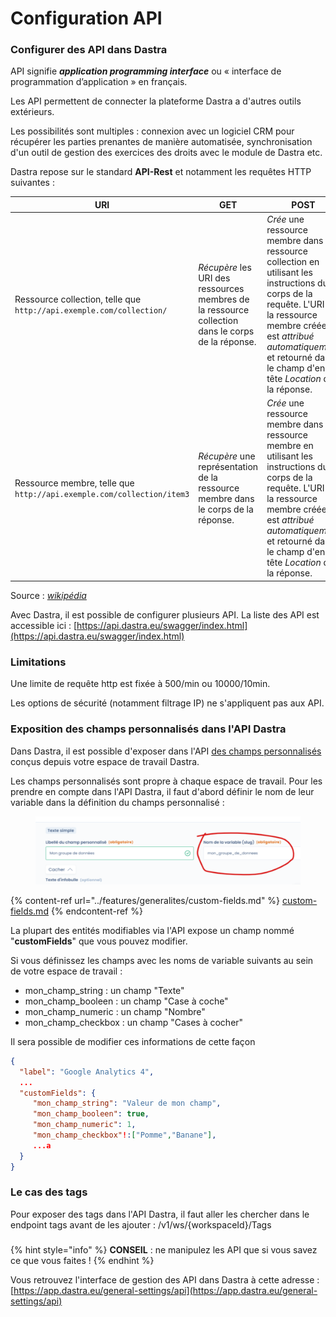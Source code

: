 # Configuration API

### Configurer des API dans Dastra&#x20;

API signifie _**application programming interface**_ ou « interface de programmation d’application » en français.&#x20;

Les API permettent de connecter la plateforme Dastra a d'autres outils extérieurs.&#x20;

Les possibilités sont multiples : connexion avec un logiciel CRM pour récupérer les parties prenantes de manière automatisée, synchronisation d'un outil de gestion des exercices des droits avec le module de Dastra etc.

Dastra repose sur le standard **API-Rest** et notamment les requêtes HTTP suivantes :&#x20;



| URI                                                                   | GET                                                                                               | POST                                                                                                                                                                                                                                           | PUT                                                                                                                                                                                                | PATCH                                                                                                                                                                                                                  | DELETE                                                                                   |
| --------------------------------------------------------------------- | ------------------------------------------------------------------------------------------------- | ---------------------------------------------------------------------------------------------------------------------------------------------------------------------------------------------------------------------------------------------- | -------------------------------------------------------------------------------------------------------------------------------------------------------------------------------------------------- | ---------------------------------------------------------------------------------------------------------------------------------------------------------------------------------------------------------------------- | ---------------------------------------------------------------------------------------- |
| Ressource collection, telle que `http://api.exemple.com/collection/`  | _Récupère_ les URI des ressources membres de la ressource collection dans le corps de la réponse. | _Crée_ une ressource membre dans la ressource collection en utilisant les instructions du corps de la requête. L'URI de la ressource membre créée est _attribué automatiquement_ et retourné dans le champ d'en-tête _Location_ de la réponse. | _Remplace_ toutes les représentations des ressources membres de la ressource collection par la représentation dans le corps de la requête, ou _crée_ la ressource collection si elle n'existe pas. | _Met à jour_ toutes les représentations des ressources membres de la ressource collection en utilisant les instructions du corps de la requête, ou _crée éventuellement_ la ressource collection si elle n'existe pas. | _Supprime_ toutes les représentations des ressources membres de la ressource collection. |
| Ressource membre, telle que `http://api.exemple.com/collection/item3` | _Récupère_ une représentation de la ressource membre dans le corps de la réponse.                 | _Crée_ une ressource membre dans la ressource membre en utilisant les instructions du corps de la requête. L'URI de la ressource membre créée est _attribué automatiquement_ et retourné dans le champ d'en-tête _Location_ de la réponse.     | _Remplace_ toutes les représentations de la ressource membre, ou _crée_ la ressource membre si elle n'existe pas, par la représentation dans le corps de la requête.                               | _Met à jour_ toutes les représentations de la ressource membre, ou _crée éventuellement_ la ressource membre si elle n'existe pas, en utilisant les instructions du corps de la requête.                               | _Supprime_ toutes les représentations de la ressource membre.                            |

&#x20;Source : [_wikipédia_](https://fr.wikipedia.org/wiki/Representational\_state\_transfer)&#x20;



Avec Dastra, il est possible de configurer plusieurs API. La liste des API est accessible ici : [https://api.dastra.eu/swagger/index.html](https://api.dastra.eu/swagger/index.html)

### Limitations&#x20;

Une limite de requête http est fixée à 500/min ou 10000/10min.

Les options de sécurité (notamment filtrage IP) ne s'appliquent pas aux API.&#x20;

### Exposition des champs personnalisés dans l'API Dastra&#x20;

Dans Dastra, il est possible d'exposer dans l'API [des champs personnalisés](../features/generalites/custom-fields.md) conçus depuis votre espace de travail Dastra.&#x20;

Les champs personnalisés sont propre à chaque espace de travail. Pour les prendre en compte dans l'API Dastra, il faut d'abord définir le nom de leur variable dans la définition du champs personnalisé :&#x20;

<figure><img src="../.gitbook/assets/image (439).png" alt=""><figcaption></figcaption></figure>

{% content-ref url="../features/generalites/custom-fields.md" %}
[custom-fields.md](../features/generalites/custom-fields.md)
{% endcontent-ref %}

La plupart des entités modifiables via l'API expose un champ nommé "**customFields**" que vous pouvez modifier.&#x20;

Si vous définissez les champs avec les noms de variable suivants au sein de votre espace de travail :&#x20;

* mon\_champ\_string : un champ "Texte"
* mon\_champ\_booleen : un champ "Case à coche"
* mon\_champ\_numeric : un champ "Nombre"
* mon\_champ\_checkbox : un champ "Cases à cocher"

Il sera possible de modifier ces informations de cette façon

```json
{ 
  "label": "Google Analytics 4",
  ...
  "customFields": {
     "mon_champ_string": "Valeur de mon champ",
     "mon_champ_booleen": true,
     "mon_champ_numeric": 1,
     "mon_champ_checkbox"!:["Pomme","Banane"],
     ...a
  }
}
```

### Le cas des tags

Pour exposer des tags dans l'API Dastra, il faut aller les chercher dans le endpoint tags avant de les ajouter : /v1/ws/{workspaceId}/Tags

###

{% hint style="info" %}
**CONSEIL** : ne manipulez les API que si vous savez ce que vous faites !
{% endhint %}



Vous retrouvez l'interface de gestion des API dans Dastra à cette adresse : [https://app.dastra.eu/general-settings/api](https://app.dastra.eu/general-settings/api)





